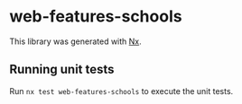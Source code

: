 # web-features-schools

This library was generated with [Nx](https://nx.dev).

## Running unit tests

Run `nx test web-features-schools` to execute the unit tests.
